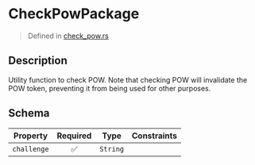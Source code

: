 # CheckPowPackage
> Defined in [check_pow.rs](../../../../interface/src/interface/routes/check_pow.rs)

## Description
Utility function to check POW. Note that checking POW will invalidate the POW token,
preventing it from being used for other purposes.

## Schema

| Property | Required | Type | Constraints |
| --- | :---: | --- | --- |
| `challenge` | ✅ | `String` |     | 


